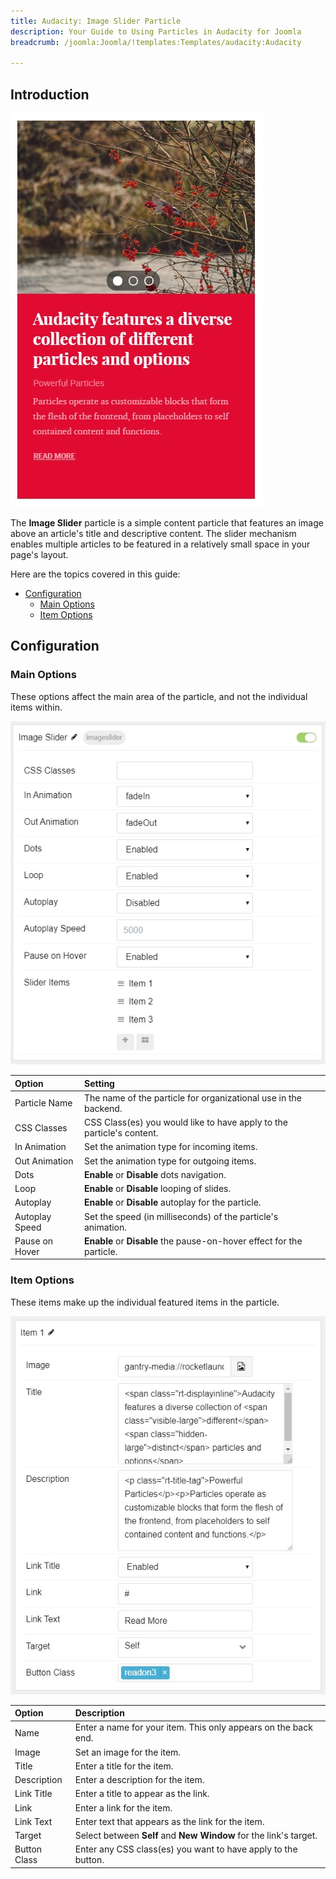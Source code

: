 ```yaml
---
title: Audacity: Image Slider Particle
description: Your Guide to Using Particles in Audacity for Joomla
breadcrumb: /joomla:Joomla/!templates:Templates/audacity:Audacity

---
```


## Introduction

![](assets/particle_imageslider1.jpg)

The **Image Slider** particle is a simple content particle that features an image above an article's title and descriptive content. The slider mechanism enables multiple articles to be featured in a relatively small space in your page's layout.

Here are the topics covered in this guide:

* [Configuration](#configuration)
    - [Main Options](#main-options)
    - [Item Options](#item-options)

## Configuration

### Main Options

These options affect the main area of the particle, and not the individual items within.

![](assets/particle_imageslider2.jpg)

| Option            | Setting                                                               |
|:----------------- |:--------------------------------------------------------------------- |
| Particle Name     | The name of the particle for organizational use in the backend.       |
| CSS Classes       | CSS Class(es) you would like to have apply to the particle's content. |
| In Animation      | Set the animation type for incoming items.                            |
| Out Animation     | Set the animation type for outgoing items.                            |
| Dots              | **Enable** or **Disable** dots navigation.                            |
| Loop              | **Enable** or **Disable** looping of slides.                          |
| Autoplay          | **Enable** or **Disable** autoplay for the particle.                  |
| Autoplay Speed    | Set the speed (in milliseconds) of the particle's animation.          |
| Pause on Hover    | **Enable** or **Disable** the pause-on-hover effect for the particle. |

### Item Options

These items make up the individual featured items in the particle.

![](assets/particle_imageslider3.jpg)

| Option         | Description                                                        |
| :------------- | :----------------------------------------------------------------- |
| Name           | Enter a name for your item. This only appears on the back end.     |
| Image          | Set an image for the item.                                         |
| Title          | Enter a title for the item.                                        |
| Description    | Enter a description for the item.                                  |
| Link Title     | Enter a title to appear as the link.                               |
| Link           | Enter a link for the item.                                         |
| Link Text      | Enter text that appears as the link for the item.                  |
| Target         | Select between **Self** and **New Window** for the link's target.  |
| Button Class   | Enter any CSS class(es) you want to have apply to the button.      |
